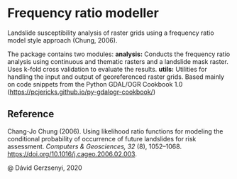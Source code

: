 # Frequency ratio modeller
Landslide susceptibility analysis of raster grids using a frequency ratio model style approach (Chung, 2006).

The package contains two modules:
**analysis:** Conducts the frequency ratio analysis using continuous and thematic rasters and a landslide mask raster. Uses k-fold cross validation to evaluate the results.
**utils:** Utilities for handling the input and output of georeferenced raster grids. Based mainly on code snippets from the Python GDAL/OGR Cookbook 1.0 (https://pcjericks.github.io/py-gdalogr-cookbook/)

## Reference
Chang-Jo Chung (2006). Using likelihood ratio functions for modeling the conditional probability of occurrence of future landslides for risk assessment. *Computers & Geosciences, 32* (8), 1052–1068. https://doi.org/10.1016/j.cageo.2006.02.003.

@ Dávid Gerzsenyi, 2020
